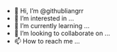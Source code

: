 - 👋 Hi, I’m @githubliangrr
- 👀 I’m interested in ...
- 🌱 I’m currently learning ...
- 💞️ I’m looking to collaborate on ...
- 📫 How to reach me ...

<!---
githubliangrr/githubliangrr is a ✨ special ✨ repository because its `README.md` (this file) appears on your GitHub profile.
You can click the Preview link to take a look at your changes.
--->
